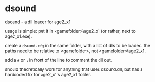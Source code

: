 # dsound
dsound - a dll loader for age2_x1

usage is simple: put it in \<gamefolder>\age2_x1 (or rather, next to age2_x1.exe).

create a `dsound.cfg` in the same folder, with a list of dlls to be loaded. the paths need to be relative to \<gamefolder>, not \<gamefolder>\age2_x1.

add a `#` or `;` in front of the line to comment the dll out.

should theoretically work for anything that uses dsound.dll, but has a hardcoded fix for age2_x1's age2_x1 folder.
